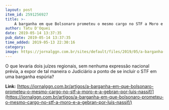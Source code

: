 ```yaml
---
layout: post
item_id: 2591256927
title: >-
    A barganha em que Bolsonaro prometeu o mesmo cargo no STF a Moro e a Gebran, por Luis Nassif
author: Tatu D'Oquei
date: 2019-05-14 13:37:35
pub_date: 2019-05-14 13:37:35
time_added: 2019-05-13 22:30:16
category: 
image: https://jornalggn.com.br/sites/default/files/2019/05/a-barganha-em-que-bolsonaro-prometeu-o-mesmo-cargo-no-stf-a-moro-e-a-gebran-por-luis-nassif-trf4-xadrez.jpg
---
```


O que levaria dois juízes regionais, sem nenhuma expressão nacional prévia, a expor de tal maneira o Judiciário a ponto de se incluir o STF em uma barganha espúria?

**Link:** [https://jornalggn.com.br/artigos/a-barganha-em-que-bolsonaro-prometeu-o-mesmo-cargo-no-stf-a-moro-e-a-gebran-por-luis-nassif/](https://jornalggn.com.br/artigos/a-barganha-em-que-bolsonaro-prometeu-o-mesmo-cargo-no-stf-a-moro-e-a-gebran-por-luis-nassif/)

